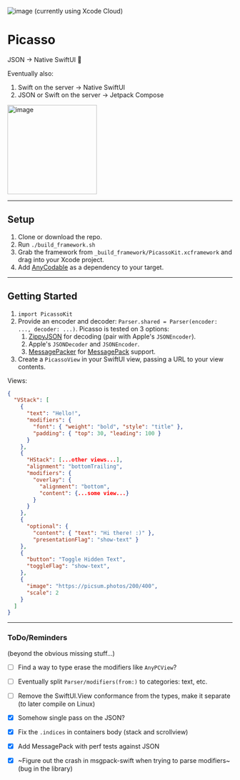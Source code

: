 ![image](https://github.com/avielg/picasso/actions/workflows/ios.yml/badge.svg) (currently using Xcode Cloud)
# Picasso

JSON → Native SwiftUI 🎉

Eventually also:
1. Swift on the server → Native SwiftUI
2. JSON or Swift on the server → Jetpack Compose

<img width="200" alt="image" src="https://github.com/avielg/picasso/assets/5012557/a65ec658-9132-4262-8c17-d353ad670b6a">

---

## Setup

1. Clone or download the repo.
2. Run `./build_framework.sh`
3. Grab the framework from `_build_framework/PicassoKit.xcframework` and drag into your Xcode project.
4. Add [AnyCodable](`https://github.com/Flight-School/AnyCodable`) as a dependency to your target.

---

## Getting Started

1. `import PicassoKit`
2. Provide an encoder and decoder: `Parser.shared = Parser(encoder: ..., decoder: ...)`. Picasso is tested on 3 options:
    1. [ZippyJSON](https://github.com/michaeleisel/ZippyJSON) for decoding (pair with Apple's `JSONEncoder`).
    2. Apple's `JSONDecoder` and `JSONEncoder`.
    3. [MessagePacker](https://github.com/hirotakan/MessagePacker) for [MessagePack](https://msgpack.org) support.
3. Create a `PicassoView` in your SwiftUI view, passing a URL to your view contents.


Views:
```json
{
  "VStack": [
    {
      "text": "Hello!",
      "modifiers": {
        "font": { "weight": "bold", "style": "title" },
        "padding": { "top": 30, "leading": 100 }
      }
    },
    {
      "HStack": [...other views...],
      "alignment": "bottomTrailing",
      "modifiers": {
        "overlay": {
          "alignment": "bottom",
          "content": {...some view...}
        }
      }
    },
    {
      "optional": {
        "content": { "text": "Hi there! :)" },
        "presentationFlag": "show-text" }
    },
    {
      "button": "Toggle Hidden Text",
      "toggleFlag": "show-text",
    },
    {
      "image": "https://picsum.photos/200/400",
      "scale": 2
    }
  ]
}
```

---

### ToDo/Reminders
(beyond the obvious missing stuff...)
- [ ] Find a way to type erase the modifiers like `AnyPCView`?
- [ ] Eventually split ``Parser/modifiers(from:)`` to categories: text, etc.
- [ ] Remove the SwiftUI.View conformance from the types, make it separate (to later compile on Linux)
- [x] Somehow single pass on the JSON?
- [x] Fix the `.indices` in containers body (stack and scrollview)
- [x] Add MessagePack with perf tests against JSON
- [x] ~Figure out the crash in msgpack-swift when trying to parse modifiers~ (bug in the library)

